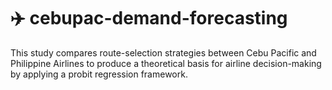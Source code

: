 # ✈️ cebupac-demand-forecasting

This study compares route-selection strategies between Cebu Pacific and Philippine Airlines to produce a theoretical basis for airline decision-making by applying a probit regression framework.
